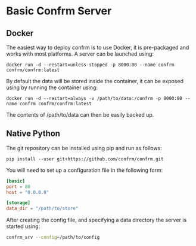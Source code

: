 # Basic Confrm Server

## Docker

The easiest way to deploy confrm is to use Docker, it is pre-packaged and works with most platforms. A server can be launched using:

```
docker run -d --restart=unless-stopped -p 8000:80 --name confrm confrm/confrm:latest
```

By default the data will be stored inside the container, it can be exposed using by running the container using:

```
docker run -d --restart=always -v /path/to/data:/confrm -p 8000:80 --name confrm confrm/confrm:latest
```

The contents of /path/to/data can then be easily backed up.

## Native Python

The git repository can be installed using pip and run as follows:

```
pip install --user git+https://github.com/confrm/confrm.git
```

You will need to set up a configuration file in the following form:

``` toml
[basic]
port = 80
host = "0.0.0.0"

[storage]
data_dir = "/path/to/store"
```

After creating the config file, and specifying a data directory the server is started using:

``` bash
confrm_srv --config=/path/to/config
```
